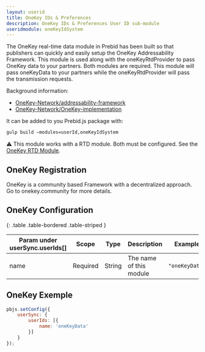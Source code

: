```yaml
---
layout: userid
title: OneKey IDs & Preferences
description: OneKey IDs & Preferences User ID sub-module
useridmodule: oneKeyIdSystem
---
```



The OneKey real-time data module in Prebid has been built so that publishers
can quickly and easily setup the OneKey Addressability Framework.
This module is used along with the oneKeyRtdProvider to pass OneKey data to your partners.
Both modules are required. This module will pass oneKeyData to your partners
while the oneKeyRtdProvider will pass the transmission requests.

Background information:

- [OneKey-Network/addressability-framework](https://github.com/OneKey-Network/addressability-framework)
- [OneKey-Network/OneKey-implementation](https://github.com/OneKey-Network/OneKey-implementation)

It can be added to you Prebid.js package with:

```bash
gulp build –modules=userId,oneKeyIdSystem
```

⚠️ This module works with a RTD module. Both must be configured. See the [OneKey RTD Module](/dev-docs/modules/oneKeyRtdProvider.html).

## OneKey Registration

OneKey is a community based Framework with a decentralized approach.
Go to onekey.community for more details.

## OneKey Configuration

{: .table .table-bordered .table-striped }

| Param under userSync.userIds[] | Scope | Type | Description | Example |
| --- | --- | --- | --- | --- |
| name | Required | String | The name of this module | `"oneKeyData"` |

## OneKey Exemple

```javascript
pbjs.setConfig({
    userSync: {
        userIds: [{
            name: 'oneKeyData'
        }]
    }
});
```
